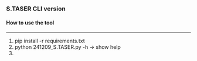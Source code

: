 ### S.TASER CLI version

#### How to use the tool

---

1. pip install -r requirements.txt
1. python 241209_S.TASER.py -h -> show help
1.  



